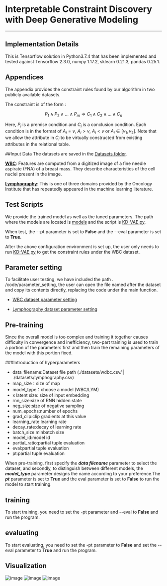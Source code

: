 # Interpretable Constraint Discovery with Deep Generative Modeling
****

## Implementation Details

This is Tensorflow solution in Python3.7.4 that has been implemented and tested against Tensorflow 2.3.0, numpy 1.17.2, sklearn 0.21.3, pandas 0.25.1.

## Appendices
The appendix provides the constraint rules found by our algorithm in two publicly available datasets.

The constraint is of the form : 

$$	P_1 \wedge P_2 \wedge \ldots \wedge P_m \Rightarrow C_1 \wedge C_2 \wedge \ldots \wedge C_n$$


Here, $P_i$ is a premise condition and $C_i$ is a conclusion condition. Each condition is in the format of $A_i=v$, $A_i>v$, $A_i<v$ or $A_i\in [v_1,v_2]$.  Note that we allow the attribute in $C_i$ to be virtually constructed from existing attributes in the relational table.

##Input Data
The datasets are saved in the [Datasets folder](./datasets/.).

**[WBC](./datasets/wdbc.csv)**: Features are computed from a digitized image of a fine needle aspirate (FNA) of a breast mass. They describe characteristics of the cell nuclei present in the image.

**[Lymphography](./datasets/lymphography.csv)**: This is one of three domains provided by the Oncology Institute that has repeatedly appeared in the machine learning literature.

## Test Scripts
We provide the trained model as well as the tuned parameters.
The path where the models are located is [models](./code/models/LYM_18_18) and the script is [KD-VAE.py](./code/KD-VAE.py).

When test, the --pt parameter is set to **False** and the --eval parameter is set to **True**.

After the above configuration environment is set up, the user only needs to run [KD-VAE.py](./code/KD-VAE.py) to get the constraint rules under the WBC dataset.
## Parameter setting

To facilitate user testing, we have included the path . /code/parameter_setting, the user can open the file named after the dataset and copy its contents directly, replacing the code under the main function.

- [WBC dataset parameter setting](./code/parameter_setting/WDBC_parameter_setting.txt)

- [Lymphography dataset parameter setting](./code/parameter_setting/LYM_parameter_setting.txt)


## Pre-training

Since the overall model is too complex and training it together causes difficulty in convergence and inefficiency, two-part training is used to train a portion of the parameters first and then train the remaining parameters of the model with this portion fixed.

###Introduction of hyperparameters
+ data_filename:Dataset file path (./datasets/wdbc.csv/ | ./datasets/lymphography.csv)
+ map_size：size of map
+ model_type：choose a model (WBC/LYM)
+ x latent size: size of input embedding
+ rnn_size:size of RNN hidden state
+ neg_size:size of negative sampling
+ num_epochs:number of epochs
+ grad_clip:clip gradients at this value
+ learning_rate:learning rate
+ decay_rate:decay of learning rate
+ batch_size:minbatch size
+ model_id:model id
+ partial_ratio:partial tuple evaluation
+ eval:partial tuple evaluation
+ pt:partial tuple evaluation

When pre-training, first specify the ***data filename*** parameter to select the dataset, and secondly, to distinguish between different models, the ***model_type*** parameter designs the name according to your preference.The ***pt*** parameter is set to **True** and the eval parameter is set to **False** to run the model to start training.

## training
To start training, you need to set the -pt parameter and --eval to **False** and run the program.

## evaluating
To start evaluating, you need to set the -pt parameter to **False** and set the --eval parameter to **True** and run the program.


## Visualization
![image](https://github.com/huwentao0579/supplementary_file_1/blob/master/constraint1.gif)
![image](https://github.com/huwentao0579/supplementary_file_1/blob/master/constraint2.gif)
![image](https://github.com/huwentao0579/supplementary_file_1/blob/master/constraint3.gif)
